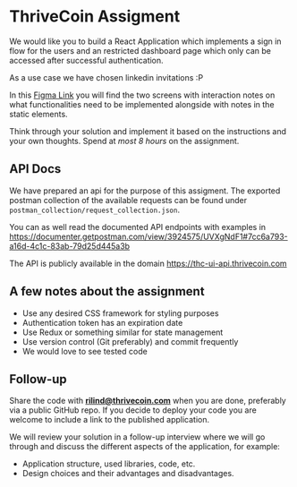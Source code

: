 # ThriveCoin Assigment
We would like you to build a React Application which implements a sign in flow for the users and an restricted dashboard page which only can be accessed after successful authentication.

As a use case we have chosen linkedin invitations :P

In this [Figma Link](https://www.figma.com/file/kAko373CJ0EybtmIz8GPWT/Front-End-Engineer-Challenge?node-id=106%3A100) you will find the two screens with interaction notes on what functionalities need to be implemented alongside with notes in the static elements.

Think through your solution and implement it based on the instructions and
your own thoughts. Spend at _most 8 hours_ on the assignment.

## API Docs

We have prepared an api for the purpose of this assigment. The exported postman collection of the available requests can be found under `postman_collection/request_collection.json`. 

You can as well read the documented API endpoints with examples in https://documenter.getpostman.com/view/3924575/UVXgNdF1#7cc6a793-a16d-4c1c-83ab-79d25d445a3b

The API is publicly available in the domain https://thc-ui-api.thrivecoin.com

## A few notes about the assignment
* Use any desired CSS framework for styling purposes
* Authentication token has an expiration date
* Use Redux or something similar for state management
* Use version control (Git preferably) and commit frequently
* We would love to see tested code

## Follow-up

Share the code with **rilind@thrivecoin.com** when you are done, preferably via a public
GitHub repo. If you decide to deploy your code you are welcome
to include a link to the published application.

We will review your solution in a follow-up interview where we will go through
and discuss the different aspects of the application, for example:

 * Application structure, used libraries, code, etc.
 * Design choices and their advantages and disadvantages.